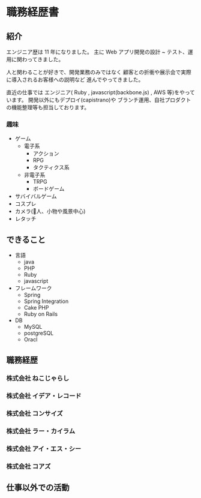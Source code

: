 # 職務経歴書

## 紹介
エンジニア歴は 11 年になりました。
主に Web アプリ開発の設計 ~ テスト、運用に関わってきました。

人と関わることが好きで、開発業務のみではなく
顧客との折衝や展示会で実際に導入されるお客様への説明など
進んでやってきました。

直近の仕事では
エンジニア( Ruby , javascript(backbone.js) , AWS 等)をやっています。
開発以外にもデプロイ(capistrano)や ブランチ運用、自社プロダクトの機能整理等も担当しております。

### 趣味
- ゲーム
  - 電子系
    - アクション
    - RPG
    - タクティクス系
  - 非電子系
    - TRPG
    - ボードゲーム
- サバイバルゲーム
- コスプレ
- カメラ(人、小物や風景中心)
- レタッチ

## できること
- 言語
  - java
  - PHP
  - Ruby
  - javascript
- フレームワーク
  - Spring
  - Spring Integration
  - Cake PHP
  - Ruby on Rails
- DB
  - MySQL
  - postgreSQL
  - Oracl

## 職務経歴

### 株式会社 ねこじゃらし

### 株式会社 イデア・レコード

### 株式会社 コンサイズ

### 株式会社 ラー・カイラム

### 株式会社 アイ・エス・シー

### 株式会社 コアズ


## 仕事以外での活動

